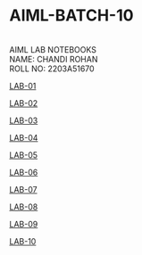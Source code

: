 # AIML-BATCH-10
<br>
AIML LAB NOTEBOOKS
<br>
NAME: CHANDI ROHAN
<br>
ROLL NO: 2203A51670


[LAB-01](https://github.com/rohanred09/AIML-BATCH-10/blob/main/Untitled2.ipynb)

[LAB-02](https://github.com/rohanred09/AIML-BATCH-10/blob/main/2.ipynb)

[LAB-03](https://github.com/rohanred09/AIML-BATCH-10/blob/main/3.ipynb)

[LAB-04](https://github.com/rohanred09/AIML-BATCH-10/blob/main/Lab_4.ipynb)

[LAB-05](https://github.com/rohanred09/AIML-BATCH-10/blob/main/Lab_05.ipynb)

[LAB-06](https://github.com/rohanred09/AIML-BATCH-10/blob/main/Lab_06.ipynb)

[LAB-07](https://github.com/rohanred09/AIML-BATCH-10/blob/main/Lab_07.ipynb)

[LAB-08](https://github.com/rohanred09/AIML-BATCH-10/blob/main/Lab_08.ipynb)

[LAB-09](https://github.com/rohanred09/AIML-BATCH-10/blob/main/LAB_09.ipynb)

[LAB-10](https://github.com/rohanred09/AIML-BATCH-10/blob/main/Lab_10.ipynb)




